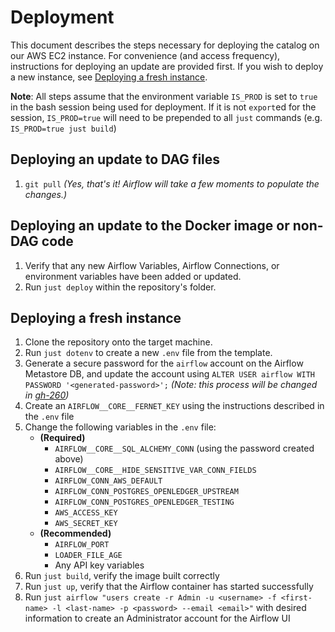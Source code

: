 # Deployment

This document describes the steps necessary for deploying the catalog on our AWS EC2 instance.
For convenience (and access frequency), instructions for deploying an update are provided first.
If you wish to deploy a new instance, see [Deploying a fresh instance](#deploying-a-fresh-instance).

**Note**: All steps assume that the environment variable `IS_PROD` is set to `true` in the bash session being used for deployment.
If it is not `export`ed for the session, `IS_PROD=true` will need to be prepended to all `just` commands (e.g. `IS_PROD=true just build`)

## Deploying an update to DAG files

1. `git pull` _(Yes, that's it! Airflow will take a few moments to populate the changes.)_

## Deploying an update to the Docker image or non-DAG code

1. Verify that any new Airflow Variables, Airflow Connections, or environment variables have been added or updated.
2. Run `just deploy` within the repository's folder.

## Deploying a fresh instance

1. Clone the repository onto the target machine.
2. Run `just dotenv` to create a new `.env` file from the template.
3. Generate a secure password for the `airflow` account on the Airflow Metastore DB, and update the account using `ALTER USER airflow WITH PASSWORD '<generated-password>';`  _(Note: this process will be changed in [gh-260](https://github.com/WordPress/openverse-catalog/issues/260))_
4. Create an `AIRFLOW__CORE__FERNET_KEY` using the instructions described in the `.env` file
5. Change the following variables in the `.env` file:
   - **(Required)**
      - `AIRFLOW__CORE__SQL_ALCHEMY_CONN` (using the password created above)
      - `AIRFLOW__CORE__HIDE_SENSITIVE_VAR_CONN_FIELDS`
      - `AIRFLOW_CONN_AWS_DEFAULT`
      - `AIRFLOW_CONN_POSTGRES_OPENLEDGER_UPSTREAM`
      - `AIRFLOW_CONN_POSTGRES_OPENLEDGER_TESTING`
      - `AWS_ACCESS_KEY`
      - `AWS_SECRET_KEY`
   - **(Recommended)**
       - `AIRFLOW_PORT`
       - `LOADER_FILE_AGE`
       - Any API key variables
6. Run `just build`, verify the image built correctly
7. Run `just up`, verify that the Airflow container has started successfully
8. Run `just airflow "users create -r Admin -u <username> -f <first-name> -l <last-name> -p <password> --email <email>"` with desired information to create an Administrator account for the Airflow UI
